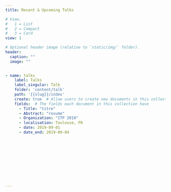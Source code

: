 ```yaml
---
title: Recent & Upcoming Talks

# View.
#   1 = List
#   2 = Compact
#   3 = Card
view: 1

# Optional header image (relative to `static/img/` folder).
header:
  caption: ""
  image: ""
 

- name: talks
    label: Talks
    label_singular: Talk
    folder: 'content/talk'
    path: '{{slug}}/index'
    create: true  # Allow users to create new documents in this collection
    fields:  # The fields each document in this collection have
      - Title: "titre"
      - Abstract: "resume"
      - Organization: "ITP 2019"
      - localisation: Toulouse, FR
      - date: 2019-09-01
      - date_end: 2019-09-04











---
```

